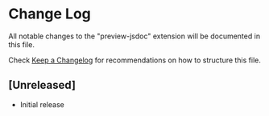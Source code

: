 # Change Log
All notable changes to the "preview-jsdoc" extension will be documented in this file.

Check [Keep a Changelog](http://keepachangelog.com/) for recommendations on how to structure this file.

## [Unreleased]
- Initial release